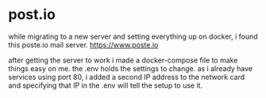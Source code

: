 # post.io

while migrating to a new server and setting everything up on docker, i found this poste.io mail server.
https://www.poste.io

after getting the server to work i made a docker-compose file to make things easy on me.
the .env holds the settings to change. 
as i already have services using port 80, i added a second IP address to the network card and specifying that IP in the .env will tell the setup to use it.
